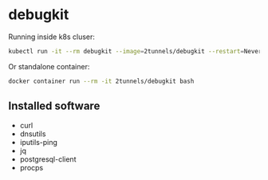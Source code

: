 # debugkit

Running inside k8s cluser:

```sh
kubectl run -it --rm debugkit --image=2tunnels/debugkit --restart=Never --image-pull-policy=Always
```

Or standalone container:

```sh
docker container run --rm -it 2tunnels/debugkit bash
```

## Installed software

- curl
- dnsutils
- iputils-ping
- jq
- postgresql-client
- procps
